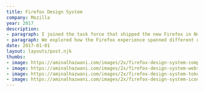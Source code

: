 ```yaml
---
title: Firefox Design System
company: Mozilla
year: 2017
description:
- paragraph: I joined the task force that shipped the new Firefox in November 2017. My team and I designed and scaled the Photon visual language to web, desktop, iOS, and Android products.
- paragraph: We explored how the Firefox experience spanned different user types, situations, and devices. We presented the vision and design rationale compellingly and convincingly to the wider team.
date: 2017-01-01
layout: layouts/post.njk
thumbs:
- image: https://aminalhazwani.com/images/2x/firefox-design-system-components.webp
- image: https://aminalhazwani.com/images/2x/firefox-design-system-website.webp
- image: https://aminalhazwani.com/images/2x/firefox-design-system-tokens.webp
- image: https://aminalhazwani.com/images/2x/firefox-design-system-icons.webp
---
```

